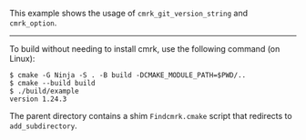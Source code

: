 This example shows the usage of `cmrk_git_version_string` and `cmrk_option`.

---

To build without needing to install cmrk, use the following command (on Linux):

```
$ cmake -G Ninja -S . -B build -DCMAKE_MODULE_PATH=$PWD/..
$ cmake --build build
$ ./build/example
version 1.24.3
```

The parent directory contains a shim `Findcmrk.cmake` script that redirects to
`add_subdirectory`.

